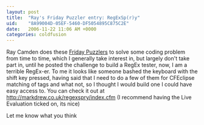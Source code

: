 ```yaml
---
layout: post
title:  "Ray's Friday Puzzler entry: RegExSp(r)y"
uid:	"8A99004D-05EF-5460-DF5054895C875C2E"
date:   2006-11-22 11:06 AM +0000
categories: coldfusion
---
```

Ray Camden does these <a href="http://ray.camdenfamily.com/index.cfm?mode=search&amp;search=Friday%20Puzzler">Friday Puzzlers</a> to solve some coding problem from time to time, which I generally take interest in, but largely don't take part in, until he posted the challenge to build a RegEx tester, now, I am a terrible RegEx-er. To me it looks like someone bashed the keyboard with the shift key pressed, having said that I need to do a few of them for CFEclipse matching of tags and what not, so I thought I would build one I could have easy access to. You can check it out at <a href="http://markdrew.co.uk/regexspry/index.cfm">http://markdrew.co.uk/regexspry/index.cfm</a> (I recommend having the Live Evaluation ticked on, its nice)

Let me know what you think